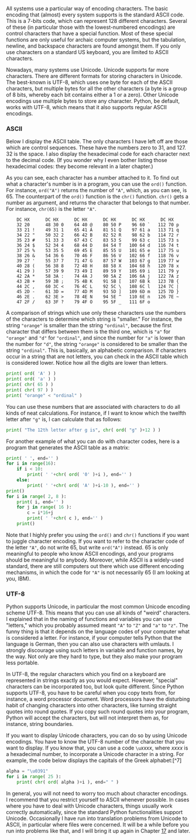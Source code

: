 All systems use a particular way of encoding characters. The basic
encoding that (almost) every system supports is the standard ASCII code.
This is a 7-bits code, which can represent 128 different characters.
Several of these (in particular those with the lowest-numbered
encodings) are control characters that have a special function. Most of
these special functions are only useful for archaic computer systems,
but the tabulation, newline, and backspace characters are found amongst
them. If you only use characters on a standard US keyboard, you are
limited to ASCII characters.

Nowadays, many systems use Unicode. Unicode supports far more
characters. There are different formats for storing characters in
Unicode. The best-known is UTF-8, which uses one byte for each of the
ASCII characters, but multiple bytes for all the other characters (a
byte is a group of 8 bits, whereby each bit contains either a 1 or a
zero). Other Unicode encodings use multiple bytes to store any
character. Python, be default, works with UTF-8, which means that it
also supports regular ASCII encodings.

### ASCII

Below I display the ASCII table. The only characters I have left off are
those which are control sequences. These have the numbers zero to 31,
and 127. 32 is the space. I also display the hexadecimal code for each
character next to the decimal code. (If you wonder why I even bother
listing those hexadecimal codes: they become relevant in a later
chapter.)

As you can see, each character has a number attached to it. To find out
what a character's number is in a program, you can use the `ord()`
function. For instance, `ord("A")` returns the number of `"A"`, which,
as you can see, is 65. The counterpart of the `ord()` function is the
`chr()` function. `chr()` gets a number as argument, and returns the
character that belongs to that number. For instance, `chr(65)` is the
letter `"A"`.

        DC HX      DC HX      DC HX      DC HX      DC HX      DC HX
        32 20      48 30 0    64 40 @    80 50 P    96 60 `   112 70 p
        33 21 !    49 31 1    65 41 A    81 51 Q    97 61 a   113 71 q
        34 22 "    50 32 2    66 42 B    82 52 R    98 62 b   114 72 r
        35 23 #    51 33 3    67 43 C    83 53 S    99 63 c   115 73 s
        36 24 $    52 34 4    68 44 D    84 54 T   100 64 d   116 74 t
        37 25 %    53 35 5    69 45 E    85 55 U   101 65 e   117 75 u
        38 26 &    54 36 6    70 46 F    86 56 V   102 66 f   118 76 v
        39 27 '    55 37 7    71 47 G    87 57 W   103 67 g   119 77 w
        40 28 (    56 38 8    72 48 H    88 58 X   104 68 h   120 78 x
        41 29 )    57 39 9    73 49 I    89 59 Y   105 69 i   121 79 y
        42 2A *    58 3A :    74 4A J    90 5A Z   106 6A j   122 7A z
        43 2B +    59 3B ;    75 4B K    91 5B [   107 6B k   123 7B {
        44 2C ,    60 3C <    76 4C L    92 5C \   108 6C l   124 7C |
        45 2D -    61 3D =    77 4D M    93 5D ]   109 6D m   125 7D }
        46 2E .    62 3E >    78 4E N    94 5E ^   110 6E n   126 7E ~
        47 2F /    63 3F ?    79 4F O    95 5F _   111 6F o

A comparison of strings which use only these characters use the numbers
of the characters to determine which string is "smaller." For instance,
the string `"orange"` is smaller than the string `"ordinal"`, because
the first character that differs between them is the third one, which is
`"a"` for `"orange"` and `"d"` for `"ordinal"`, and since the number for
`"a"` is lower than the number for `"d"`, the string `"orange"` is
considered to be smaller than the string `"ordinal"`. This is,
basically, an alphabetic comparison. If characters occur in a string
that are not letters, you can check in the ASCII table which is
considered lower. Notice how all the digits are lower than letters.

```python
print( ord( 'A' ) )
print( ord( 'a' ) )
print( chr( 65 ) )
print( chr( 97 ) )
print( "orange" < "ordinal" )
```

You can use these numbers that are associated with characters to do all
kinds of neat calculations. For instance, if I want to know which the
twelfth letter after `"g"` is, I can calculate that as follows:

```python
print( "The 12th letter after g is", chr( ord( "g" )+12 ) )
```

For another example of what you can do with character codes, here is a
program that generates the ASCII table as a matrix:

```python
print( ' ', end='' )
for i in range(16):
    if i < 10:
        print( ' '+chr( ord( '0' )+i ), end='' )
    else:
        print( ' '+chr( ord( 'A' )+i-10 ), end='' )
print()
for i in range( 2, 8 ):
    print( i, end='' )
    for j in range( 16 ):
        c = i*16+j
        print( ' '+chr( c ), end='' )
    print()
```

Note that I highly prefer you using the `ord()` and `chr()` functions if
you want to juggle character encoding. If you want to refer to the
character code of the letter `"A"`, do not write 65, but write
`ord("A")` instead. 65 is only meaningful to people who know ASCII
encodings, and your programs should be meaningful to anybody. Moreover,
while ASCII is a widely-used standard, there are still computers out
there which use different encoding mechanisms, in which the code for
`"A"` is not necessarily 65 (I am looking at you, IBM).

### UTF-8

Python supports Unicode, in particular the most common Unicode encoding
scheme UTF-8. This means that you can use all kinds of "weird"
characters. I explained that in the naming of functions and variables
you can use "letters," which you probably assumed meant `"A"` to `"Z"`
and `"a"` to `"z"`. The funny thing is that it depends on the language
codes of your computer what is considered a letter. For instance, if
your computer tells Python that the language is German, then you can
also use characters with umlauts. I strongly discourage using such
letters in variable and function names, by the way. Not only are they
hard to type, but they also make your program less portable.

In UTF-8, the regular characters which you find on a keyboard are
represented in strings exactly as you would expect. However, "special"
characters can be incorporated too, but look quite different. Since
Python supports UTF-8, you have to be careful when you copy texts from,
for instance, a word processor document. Word processors have the
disturbing habit of changing characters into other characters, like
turning straight quotes into round quotes. If you copy such round quotes
into your program, Python will accept the characters, but will not
interpret them as, for instance, string boundaries.

If you want to display Unicode characters, you can do so by using
Unicode encodings. You have to know the UTF-8 number of the character
that you want to display. If you know that, you can use a code
`\u`$xxxx$, where $xxxx$ is a hexadecimal number, to incorporate a
Unicode character in a string. For example, the code below displays the
capitals of the Greek alphabet:[^7]

```python
alpha = "\u0391"
for i in range( 25 ):
    print( chr( ord( alpha )+i ), end=" " )
```

In general, you will not need to worry too much about character
encodings. I recommend that you restrict yourself to ASCII whenever
possible. In cases where you have to deal with Unicode characters,
things usually work correctly automatically, since the standard Python
functionalities support Unicode. Occasionally I have run into
translation problems from Unicode to ASCII, in particular where files
were concerned. It will be a while before you run into problems like
that, and I will bring it up again in Chapter
<a href="#ch:textfiles" data-reference-type="ref" data-reference="ch:textfiles">17</a>
and later.
